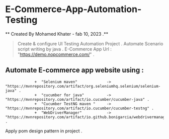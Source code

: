 # E-Commerce-App-Automation-Testing
 ** Created By Mohamed Khater - fab 10, 2023 .**
 > Create & configure UI Testing Automation Project . 
 Automate Scenario script writing by java .
 E-Commerce App Url : "https://demo.nopcommerce.com/" . 
## Automate E-commerce app website using :
                 +  "Selenium maven"             -> "https://mvnrepository.com/artifact/org.seleniumhq.selenium/selenium-java" . 
                 +  "cucumber for java"          -> "https://mvnrepository.com/artifact/io.cucumber/cucumber-java" . 
                 +  "Cucumber TestNG maven "     -> "https://mvnrepository.com/artifact/io.cucumber/cucumber-testng" . 
                 +  "WebDriverManager"           -> "https://mvnrepository.com/artifact/io.github.bonigarcia/webdrivermanager/5.3.2" .
 Apply pom design pattern in project .

